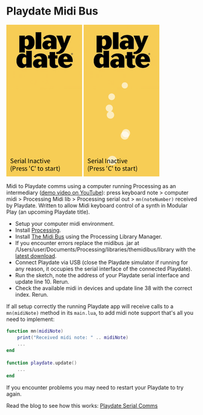 # Playdate Midi Bus

![screenshot](screen-0055.png)    ![screenshot](screen-0402.png)

Midi to Playdate comms using a computer running Processing as an intermediary ([demo video on YouTube](https://www.youtube.com/watch?v=43xldAgN-to)): press keyboard note  > computer midi > Processing Midi lib > Processing serial out > `mn(noteNumber)` received by Playdate. Written to allow Midi keyboard control of a synth in Modular Play (an upcoming Playdate title).

* Setup your computer midi environment.
* Install [Processing](processing.org/).
* Install [The Midi Bus](https://github.com/micycle1/themidibus/) using the Processing Library Manager.
* If you encounter errors replace the midibus .jar at /Users/user/Documents/Processing/libraries/themidibus/library with the [latest download](https://github.com/micycle1/themidibus/releases/tag/p4).
* Connect Playdate via USB (close the Playdate simulator if running for any reason, it occupies the serial interface of the connected Playdate). 
* Run the sketch, note the address of your Playdate serial interface and update line 10. Rerun.
* Check the available midi in devices and update line 38 with the correct index. Rerun.

If all setup correctly the running Playdate app will receive calls to a `mn(midiNote)` method in its `main.lua`, to add midi note support that's all you need to implement:

```lua
function mn(midiNote)
	print("Received midi note: " .. midiNote)
	...
end

function playdate.update()	
	...
end
```

If you encounter problems you may need to restart your Playdate to try again.

Read the blog to see how this works: [Playdate Serial Comms](https://publish.obsidian.md/orllewin/computers/playdate/Serial+Comms)